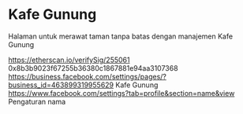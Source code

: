 # Kafe Gunung
Halaman untuk merawat taman tanpa batas dengan manajemen Kafe Gunung

https://etherscan.io/verifySig/255061 0x8b3b9023f67255b36380c1867881e94aa3107368
https://business.facebook.com/settings/pages/?business_id=463899319955629 Kafe Gunung
https://www.facebook.com/settings?tab=profile&section=name&view Pengaturan nama
